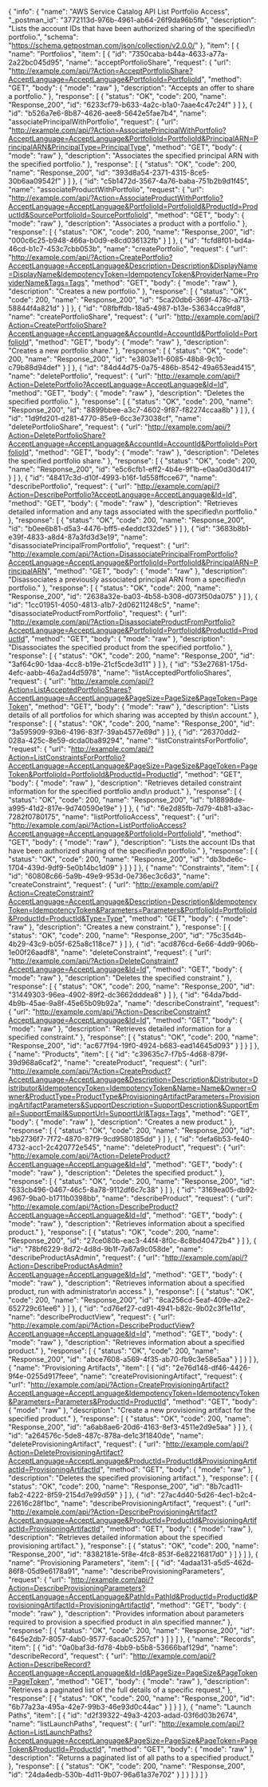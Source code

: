 {
  "info": {
    "name": "AWS Service Catalog API List Portfolio Access",
    "_postman_id": "3772113d-976b-4961-ab64-26f9da96b5fb",
    "description": "Lists the account IDs that have been authorized sharing of the specified\n         portfolio.",
    "schema": "https://schema.getpostman.com/json/collection/v2.0.0/"
  },
  "item": [
    {
      "name": "Portfolios",
      "item": [
        {
          "id": "7350caba-b44a-4633-a77a-2a22bc045d95",
          "name": "acceptPortfolioShare",
          "request": {
            "url": "http://example.com/api/?Action=AcceptPortfolioShare?AcceptLanguage=AcceptLanguage&PortfolioId=PortfolioId",
            "method": "GET",
            "body": {
              "mode": "raw"
            },
            "description": "Accepts an offer to share a portfolio."
          },
          "response": [
            {
              "status": "OK",
              "code": 200,
              "name": "Response_200",
              "id": "6233cf79-b633-4a2c-b1a0-7aae4c47c24f"
            }
          ]
        },
        {
          "id": "b526a7e6-8b87-4626-aee8-5642e5fae7b4",
          "name": "associatePrincipalWithPortfolio",
          "request": {
            "url": "http://example.com/api/?Action=AssociatePrincipalWithPortfolio?AcceptLanguage=AcceptLanguage&PortfolioId=PortfolioId&PrincipalARN=PrincipalARN&PrincipalType=PrincipalType",
            "method": "GET",
            "body": {
              "mode": "raw"
            },
            "description": "Associates the specified principal ARN with the specified portfolio."
          },
          "response": [
            {
              "status": "OK",
              "code": 200,
              "name": "Response_200",
              "id": "393d8a54-2371-4315-8ce5-30b6aa09542f"
            }
          ]
        },
        {
          "id": "c5b1472d-3567-4a76-baba-751b2b9d1f45",
          "name": "associateProductWithPortfolio",
          "request": {
            "url": "http://example.com/api/?Action=AssociateProductWithPortfolio?AcceptLanguage=AcceptLanguage&PortfolioId=PortfolioId&ProductId=ProductId&SourcePortfolioId=SourcePortfolioId",
            "method": "GET",
            "body": {
              "mode": "raw"
            },
            "description": "Associates a product with a portfolio."
          },
          "response": [
            {
              "status": "OK",
              "code": 200,
              "name": "Response_200",
              "id": "000c6c25-b948-466a-b0d9-e8cd036132fb"
            }
          ]
        },
        {
          "id": "fcfd8f01-bd4a-46cd-b1c7-453c7cbb053b",
          "name": "createPortfolio",
          "request": {
            "url": "http://example.com/api/?Action=CreatePortfolio?AcceptLanguage=AcceptLanguage&Description=Description&DisplayName=DisplayName&IdempotencyToken=IdempotencyToken&ProviderName=ProviderName&Tags=Tags",
            "method": "GET",
            "body": {
              "mode": "raw"
            },
            "description": "Creates a new portfolio."
          },
          "response": [
            {
              "status": "OK",
              "code": 200,
              "name": "Response_200",
              "id": "5ca20db6-369f-478c-a713-58844f4a821d"
            }
          ]
        },
        {
          "id": "08fbffdb-18a5-4987-b13e-53634cca9fd8",
          "name": "createPortfolioShare",
          "request": {
            "url": "http://example.com/api/?Action=CreatePortfolioShare?AcceptLanguage=AcceptLanguage&AccountId=AccountId&PortfolioId=PortfolioId",
            "method": "GET",
            "body": {
              "mode": "raw"
            },
            "description": "Creates a new portfolio share."
          },
          "response": [
            {
              "status": "OK",
              "code": 200,
              "name": "Response_200",
              "id": "e3803e11-6085-48b8-9c10-c79b88d94def"
            }
          ]
        },
        {
          "id": "84d44d75-0a75-486b-8542-49a653ead415",
          "name": "deletePortfolio",
          "request": {
            "url": "http://example.com/api/?Action=DeletePortfolio?AcceptLanguage=AcceptLanguage&Id=Id",
            "method": "GET",
            "body": {
              "mode": "raw"
            },
            "description": "Deletes the specified portfolio."
          },
          "response": [
            {
              "status": "OK",
              "code": 200,
              "name": "Response_200",
              "id": "8899bbee-a3c7-4602-9f87-f82274ccaa8b"
            }
          ]
        },
        {
          "id": "1d9fd201-d281-4770-85e9-6cc3e73038cf",
          "name": "deletePortfolioShare",
          "request": {
            "url": "http://example.com/api/?Action=DeletePortfolioShare?AcceptLanguage=AcceptLanguage&AccountId=AccountId&PortfolioId=PortfolioId",
            "method": "GET",
            "body": {
              "mode": "raw"
            },
            "description": "Deletes the specified portfolio share."
          },
          "response": [
            {
              "status": "OK",
              "code": 200,
              "name": "Response_200",
              "id": "e5c6cfb1-eff2-4b4e-9f1b-e0aa0d30d417"
            }
          ]
        },
        {
          "id": "48417c3d-d10f-4993-b16f-1d558ffcce67",
          "name": "describePortfolio",
          "request": {
            "url": "http://example.com/api/?Action=DescribePortfolio?AcceptLanguage=AcceptLanguage&Id=Id",
            "method": "GET",
            "body": {
              "mode": "raw"
            },
            "description": "Retrieves detailed information and any tags associated with the specified\n         portfolio."
          },
          "response": [
            {
              "status": "OK",
              "code": 200,
              "name": "Response_200",
              "id": "b0ee6b81-d5a3-4476-bff5-e4eddcf32de5"
            }
          ]
        },
        {
          "id": "3683b8b1-e39f-4833-a8d4-87a3fd3d3e19",
          "name": "disassociatePrincipalFromPortfolio",
          "request": {
            "url": "http://example.com/api/?Action=DisassociatePrincipalFromPortfolio?AcceptLanguage=AcceptLanguage&PortfolioId=PortfolioId&PrincipalARN=PrincipalARN",
            "method": "GET",
            "body": {
              "mode": "raw"
            },
            "description": "Disassociates a previously associated principal ARN from a specified\n         portfolio."
          },
          "response": [
            {
              "status": "OK",
              "code": 200,
              "name": "Response_200",
              "id": "2638a32e-ba03-4b58-b308-d073f50da075"
            }
          ]
        },
        {
          "id": "1cc01951-4050-4813-a1b7-2d06211248c5",
          "name": "disassociateProductFromPortfolio",
          "request": {
            "url": "http://example.com/api/?Action=DisassociateProductFromPortfolio?AcceptLanguage=AcceptLanguage&PortfolioId=PortfolioId&ProductId=ProductId",
            "method": "GET",
            "body": {
              "mode": "raw"
            },
            "description": "Disassociates the specified product from the specified portfolio."
          },
          "response": [
            {
              "status": "OK",
              "code": 200,
              "name": "Response_200",
              "id": "3af64c90-1daa-4cc8-b19e-21cf5cde3d11"
            }
          ]
        },
        {
          "id": "53e27681-175d-4efc-aabb-46a2ad4d5978",
          "name": "listAcceptedPortfolioShares",
          "request": {
            "url": "http://example.com/api/?Action=ListAcceptedPortfolioShares?AcceptLanguage=AcceptLanguage&PageSize=PageSize&PageToken=PageToken",
            "method": "GET",
            "body": {
              "mode": "raw"
            },
            "description": "Lists details of all portfolios for which sharing was accepted by this\n         account."
          },
          "response": [
            {
              "status": "OK",
              "code": 200,
              "name": "Response_200",
              "id": "3a595909-93b6-4196-83f7-39ab4577e69d"
            }
          ]
        },
        {
          "id": "26370dd2-028a-425c-8e59-dcda0ba89294",
          "name": "listConstraintsForPortfolio",
          "request": {
            "url": "http://example.com/api/?Action=ListConstraintsForPortfolio?AcceptLanguage=AcceptLanguage&PageSize=PageSize&PageToken=PageToken&PortfolioId=PortfolioId&ProductId=ProductId",
            "method": "GET",
            "body": {
              "mode": "raw"
            },
            "description": "Retrieves detailed constraint information for the specified portfolio and\n         product."
          },
          "response": [
            {
              "status": "OK",
              "code": 200,
              "name": "Response_200",
              "id": "b18898de-a995-41d2-817e-9d740590e19e"
            }
          ]
        },
        {
          "id": "6e2d85fb-7d79-4b81-a3ac-7282f0780175",
          "name": "listPortfolioAccess",
          "request": {
            "url": "http://example.com/api/?Action=ListPortfolioAccess?AcceptLanguage=AcceptLanguage&PortfolioId=PortfolioId",
            "method": "GET",
            "body": {
              "mode": "raw"
            },
            "description": "Lists the account IDs that have been authorized sharing of the specified\n         portfolio."
          },
          "response": [
            {
              "status": "OK",
              "code": 200,
              "name": "Response_200",
              "id": "db3bde6c-1704-439d-9df9-5e0b14bc1d09"
            }
          ]
        }
      ]
    },
    {
      "name": "Constraints",
      "item": [
        {
          "id": "60808c66-5a9b-49e9-953d-0e736ec3c6d3",
          "name": "createConstraint",
          "request": {
            "url": "http://example.com/api/?Action=CreateConstraint?AcceptLanguage=AcceptLanguage&Description=Description&IdempotencyToken=IdempotencyToken&Parameters=Parameters&PortfolioId=PortfolioId&ProductId=ProductId&Type=Type",
            "method": "GET",
            "body": {
              "mode": "raw"
            },
            "description": "Creates a new constraint."
          },
          "response": [
            {
              "status": "OK",
              "code": 200,
              "name": "Response_200",
              "id": "75c35d4b-4b29-43c9-b05f-625a8c118ce7"
            }
          ]
        },
        {
          "id": "acd876cd-6e66-4dd9-906b-1e00f26aadf8",
          "name": "deleteConstraint",
          "request": {
            "url": "http://example.com/api/?Action=DeleteConstraint?AcceptLanguage=AcceptLanguage&Id=Id",
            "method": "GET",
            "body": {
              "mode": "raw"
            },
            "description": "Deletes the specified constraint."
          },
          "response": [
            {
              "status": "OK",
              "code": 200,
              "name": "Response_200",
              "id": "31449303-96ea-4902-89f2-dc3662dddea8"
            }
          ]
        },
        {
          "id": "64da7bdd-4b9b-45ae-9a8f-45e65b09b92a",
          "name": "describeConstraint",
          "request": {
            "url": "http://example.com/api/?Action=DescribeConstraint?AcceptLanguage=AcceptLanguage&Id=Id",
            "method": "GET",
            "body": {
              "mode": "raw"
            },
            "description": "Retrieves detailed information for a specified constraint."
          },
          "response": [
            {
              "status": "OK",
              "code": 200,
              "name": "Response_200",
              "id": "ac677f94-19f0-4924-b683-ead14645d093"
            }
          ]
        }
      ]
    },
    {
      "name": "Products",
      "item": [
        {
          "id": "c39635c7-f7b5-4d68-879f-39d968a6caf2",
          "name": "createProduct",
          "request": {
            "url": "http://example.com/api/?Action=CreateProduct?AcceptLanguage=AcceptLanguage&Description=Description&Distributor=Distributor&IdempotencyToken=IdempotencyToken&Name=Name&Owner=Owner&ProductType=ProductType&ProvisioningArtifactParameters=ProvisioningArtifactParameters&SupportDescription=SupportDescription&SupportEmail=SupportEmail&SupportUrl=SupportUrl&Tags=Tags",
            "method": "GET",
            "body": {
              "mode": "raw"
            },
            "description": "Creates a new product."
          },
          "response": [
            {
              "status": "OK",
              "code": 200,
              "name": "Response_200",
              "id": "bb2736f7-7f72-4870-87f9-9cd9580185dd"
            }
          ]
        },
        {
          "id": "defa6b53-fe40-4732-acc1-2c420772e545",
          "name": "deleteProduct",
          "request": {
            "url": "http://example.com/api/?Action=DeleteProduct?AcceptLanguage=AcceptLanguage&Id=Id",
            "method": "GET",
            "body": {
              "mode": "raw"
            },
            "description": "Deletes the specified product."
          },
          "response": [
            {
              "status": "OK",
              "code": 200,
              "name": "Response_200",
              "id": "633cb496-0467-46c5-8a78-9112df6c7c38"
            }
          ]
        },
        {
          "id": "3169ea05-db92-4967-9ba0-b1711b0398bb",
          "name": "describeProduct",
          "request": {
            "url": "http://example.com/api/?Action=DescribeProduct?AcceptLanguage=AcceptLanguage&Id=Id",
            "method": "GET",
            "body": {
              "mode": "raw"
            },
            "description": "Retrieves information about a specified product."
          },
          "response": [
            {
              "status": "OK",
              "code": 200,
              "name": "Response_200",
              "id": "27ce080b-eac3-44f4-8f0c-8c8bd40472b4"
            }
          ]
        },
        {
          "id": "78bf6229-8d72-4d8d-9b1f-7a67a9c058de",
          "name": "describeProductAsAdmin",
          "request": {
            "url": "http://example.com/api/?Action=DescribeProductAsAdmin?AcceptLanguage=AcceptLanguage&Id=Id",
            "method": "GET",
            "body": {
              "mode": "raw"
            },
            "description": "Retrieves information about a specified product, run with administrator\n         access."
          },
          "response": [
            {
              "status": "OK",
              "code": 200,
              "name": "Response_200",
              "id": "8ca256cd-5eaf-409e-a2e2-652729c61ee6"
            }
          ]
        },
        {
          "id": "cd76ef27-cd91-4941-b82c-9b02c3f1e11d",
          "name": "describeProductView",
          "request": {
            "url": "http://example.com/api/?Action=DescribeProductView?AcceptLanguage=AcceptLanguage&Id=Id",
            "method": "GET",
            "body": {
              "mode": "raw"
            },
            "description": "Retrieves information about a specified product."
          },
          "response": [
            {
              "status": "OK",
              "code": 200,
              "name": "Response_200",
              "id": "abce7608-a569-4f35-ab70-fb9c3e58e5aa"
            }
          ]
        }
      ]
    },
    {
      "name": "Provisioning Artifacts",
      "item": [
        {
          "id": "2e76d148-df46-4426-9f4e-0255d917feee",
          "name": "createProvisioningArtifact",
          "request": {
            "url": "http://example.com/api/?Action=CreateProvisioningArtifact?AcceptLanguage=AcceptLanguage&IdempotencyToken=IdempotencyToken&Parameters=Parameters&ProductId=ProductId",
            "method": "GET",
            "body": {
              "mode": "raw"
            },
            "description": "Create a new provisioning artifact for the specified product."
          },
          "response": [
            {
              "status": "OK",
              "code": 200,
              "name": "Response_200",
              "id": "a6ab8ae6-20d6-4163-8ef3-4511e2d9e5aa"
            }
          ]
        },
        {
          "id": "a264576c-5de8-487c-878a-de1c3f1840de",
          "name": "deleteProvisioningArtifact",
          "request": {
            "url": "http://example.com/api/?Action=DeleteProvisioningArtifact?AcceptLanguage=AcceptLanguage&ProductId=ProductId&ProvisioningArtifactId=ProvisioningArtifactId",
            "method": "GET",
            "body": {
              "mode": "raw"
            },
            "description": "Deletes the specified provisioning artifact."
          },
          "response": [
            {
              "status": "OK",
              "code": 200,
              "name": "Response_200",
              "id": "8b7cad11-fab2-4222-8f59-2154d7e99d59"
            }
          ]
        },
        {
          "id": "27ac4d40-5d26-4ec1-b2c4-22616c28f1bc",
          "name": "describeProvisioningArtifact",
          "request": {
            "url": "http://example.com/api/?Action=DescribeProvisioningArtifact?AcceptLanguage=AcceptLanguage&ProductId=ProductId&ProvisioningArtifactId=ProvisioningArtifactId",
            "method": "GET",
            "body": {
              "mode": "raw"
            },
            "description": "Retrieves detailed information about the specified provisioning artifact."
          },
          "response": [
            {
              "status": "OK",
              "code": 200,
              "name": "Response_200",
              "id": "8382181e-5f8e-4fc8-853f-6e82216817d0"
            }
          ]
        }
      ]
    },
    {
      "name": "Provisioning Parameters",
      "item": [
        {
          "id": "4adaa131-a5d5-462d-86f8-05d9e6178a91",
          "name": "describeProvisioningParameters",
          "request": {
            "url": "http://example.com/api/?Action=DescribeProvisioningParameters?AcceptLanguage=AcceptLanguage&PathId=PathId&ProductId=ProductId&ProvisioningArtifactId=ProvisioningArtifactId",
            "method": "GET",
            "body": {
              "mode": "raw"
            },
            "description": "Provides information about parameters required to provision a specified product in a\n         specified manner."
          },
          "response": [
            {
              "status": "OK",
              "code": 200,
              "name": "Response_200",
              "id": "645e2db7-8057-4ab0-9577-6aca0c5257cf"
            }
          ]
        }
      ]
    },
    {
      "name": "Records",
      "item": [
        {
          "id": "0a0baf3d-fd78-4bb9-b5b8-53666baf129d",
          "name": "describeRecord",
          "request": {
            "url": "http://example.com/api/?Action=DescribeRecord?AcceptLanguage=AcceptLanguage&Id=Id&PageSize=PageSize&PageToken=PageToken",
            "method": "GET",
            "body": {
              "mode": "raw"
            },
            "description": "Retrieves a paginated list of the full details of a specific request."
          },
          "response": [
            {
              "status": "OK",
              "code": 200,
              "name": "Response_200",
              "id": "6b77a23a-495a-42e7-99b3-46e93d0c44ac"
            }
          ]
        }
      ]
    },
    {
      "name": "Launch Paths",
      "item": [
        {
          "id": "d2f39322-49a3-4203-adad-03f6d03b2674",
          "name": "listLaunchPaths",
          "request": {
            "url": "http://example.com/api/?Action=ListLaunchPaths?AcceptLanguage=AcceptLanguage&PageSize=PageSize&PageToken=PageToken&ProductId=ProductId",
            "method": "GET",
            "body": {
              "mode": "raw"
            },
            "description": "Returns a paginated list of all paths to a specified product."
          },
          "response": [
            {
              "status": "OK",
              "code": 200,
              "name": "Response_200",
              "id": "24da4edb-530b-4d11-9b07-96a61a37e702"
            }
          ]
        }
      ]
    }
  ]
}